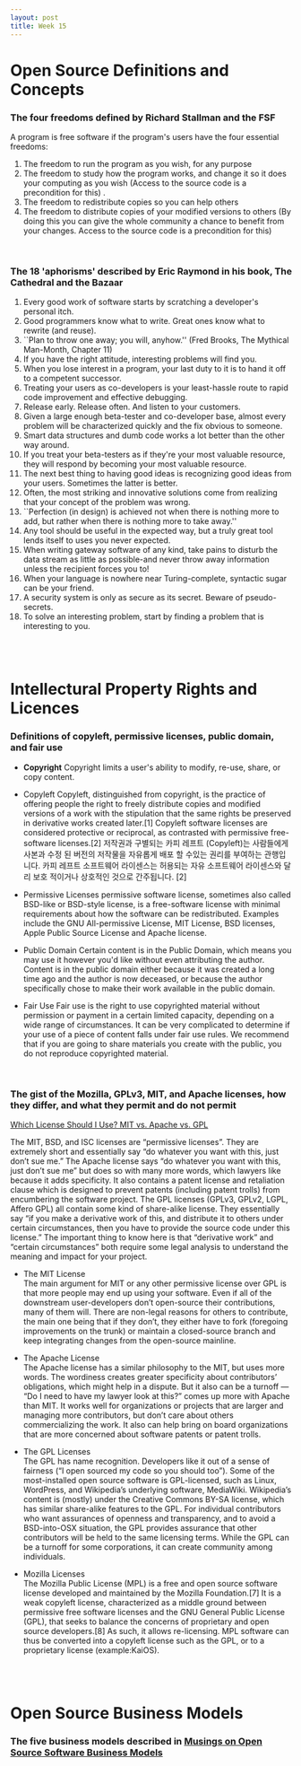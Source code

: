 ```yaml
---
layout: post
title: Week 15
---
```


# Open Source Definitions and Concepts
### The four freedoms defined by Richard Stallman and the FSF 
A program is free software if the program's users have the four essential freedoms:
1. The freedom to run the program as you wish, for any purpose 
2. The freedom to study how the program works, and change it so it does your computing as you wish (Access to the source code is a precondition for this) . 
3. The freedom to redistribute copies so you can help others  
4. The freedom to distribute copies of your modified versions to others (By doing this you can give the whole community a chance to benefit from your changes. Access to the source code is a precondition for this)  

<br>

### The 18 'aphorisms' described by Eric Raymond in his book, __The Cathedral and the Bazaar__
1. Every good work of software starts by scratching a developer's personal itch.  
2. Good programmers know what to write. Great ones know what to rewrite (and reuse).  
3. ``Plan to throw one away; you will, anyhow.'' (Fred Brooks, The Mythical Man-Month, Chapter 11)  
4. If you have the right attitude, interesting problems will find you.  
5. When you lose interest in a program, your last duty to it is to hand it off to a competent successor.  
6. Treating your users as co-developers is your least-hassle route to rapid code improvement and effective debugging.  
7. Release early. Release often. And listen to your customers.  
8. Given a large enough beta-tester and co-developer base, almost every problem will be characterized quickly and the fix obvious to someone.  
9. Smart data structures and dumb code works a lot better than the other way around.  
10. If you treat your beta-testers as if they're your most valuable resource, they will respond by becoming your most valuable resource.  
11. The next best thing to having good ideas is recognizing good ideas from your users. Sometimes the latter is better.  
12. Often, the most striking and innovative solutions come from realizing that your concept of the problem was wrong.  
13. ``Perfection (in design) is achieved not when there is nothing more to add, but rather when there is nothing more to take away.''  
14. Any tool should be useful in the expected way, but a truly great tool lends itself to uses you never expected.  
15. When writing gateway software of any kind, take pains to disturb the data stream as little as possible-and never throw away information unless the recipient forces you to!  
16. When your language is nowhere near Turing-complete, syntactic sugar can be your friend.  
17. A security system is only as secure as its secret. Beware of pseudo-secrets.  
18. To solve an interesting problem, start by finding a problem that is interesting to you.  

<br>
<br>

# Intellectural Property Rights and Licences

### Definitions of copyleft, permissive licenses, public domain, and fair use
- **Copyright**
Copyright limits a user's ability to modify, re-use, share, or copy content.  
  
- Copyleft
  Copyleft, distinguished from copyright, is the practice of offering people the right to freely distribute copies and modified versions of a work with the stipulation that the same rights be preserved in derivative works created later.[1] Copyleft software licenses are considered protective or reciprocal, as contrasted with permissive free-software licenses.[2]
  저작권과 구별되는 카피 레프트 (Copyleft)는 사람들에게 사본과 수정 된 버전의 저작물을 자유롭게 배포 할 수있는 권리를 부여하는 관행입니다. 카피 레프트 소프트웨어 라이센스는 허용되는 자유 소프트웨어 라이센스와 달리 보호 적이거나 상호적인 것으로 간주됩니다. [2]  

- Permissive Licenses
   permissive software license, sometimes also called BSD-like or BSD-style license, is a free-software license with minimal requirements about how the software can be redistributed. Examples include the GNU All-permissive License, MIT License, BSD licenses, Apple Public Source License and Apache license.  
   
- Public Domain
  Certain content is in the Public Domain, which means you may use it however you'd like without even attributing the author. Content is in the public domain either because it was created a long time ago and the author is now deceased, or because the author specifically chose to make their work available in the public domain.  
  
- Fair Use
  Fair use is the right to use copyrighted material without permission or payment in a certain limited capacity, depending on a wide range of circumstances. It can be very complicated to determine if your use of a piece of content falls under fair use rules. We recommend that if you are going to share materials you create with the public, you do not reproduce copyrighted material.
  
<br>

### The gist of the Mozilla, GPLv3, MIT, and Apache licenses, how they differ, and what they permit and do not permit
[Which License Should I Use? MIT vs. Apache vs. GPL](https://exygy.com/which-license-should-i-use-mit-vs-apache-vs-gpl/)

The MIT, BSD, and ISC licenses are “permissive licenses”. They are extremely short and essentially say “do whatever you want with this, just don’t sue me.”
The Apache license says “do whatever you want with this, just don’t sue me” but does so with many more words, which lawyers like because it adds specificity. It also contains a patent license and retaliation clause which is designed to prevent patents (including patent trolls) from encumbering the software project.
The GPL licenses (GPLv3, GPLv2, LGPL, Affero GPL) all contain some kind of share-alike license. They essentially say “if you make a derivative work of this, and distribute it to others under certain circumstances, then you have to provide the source code under this license.” The important thing to know here is that “derivative work” and “certain circumstances” both require some legal analysis to understand the meaning and impact for your project.  

- The MIT License  
  The main argument for MIT or any other permissive license over GPL is that more people may end up using your software. Even if all of the downstream user-developers don’t open-source their contributions, many of them will. There are non-legal reasons for others to contribute, the main one being that if they don’t, they either have to fork (foregoing improvements on the trunk) or maintain a closed-source branch and keep integrating changes from the open-source mainline.   

- The Apache License  
  The Apache license has a similar philosophy to the MIT, but uses more words. The wordiness creates greater specificity about contributors’ obligations, which might help in a dispute.  But it also can be a turnoff — “Do I need to have my lawyer look at this?” comes up more with Apache than MIT. It works well for organizations or projects that are larger and managing more contributors, but don’t care about others commercializing the work. It also can help bring on board organizations that are more concerned about software patents or patent trolls.  

- The GPL Licenses  
  The GPL has name recognition. Developers like it out of a sense of fairness (“I open sourced my code so you should too”). Some of the most-installed open source software is GPL-licensed, such as Linux, WordPress, and Wikipedia’s underlying software, MediaWiki. Wikipedia’s content is (mostly) under the Creative Commons BY-SA license, which has similar share-alike features to the GPL. For individual contributors who want assurances of openness and transparency, and to avoid a BSD-into-OSX situation, the GPL provides assurance that other contributors will be held to the same licensing terms. While the GPL can be a turnoff for some corporations, it can create community among individuals.  

- Mozilla Licenses  
  The Mozilla Public License (MPL) is a free and open source software license developed and maintained by the Mozilla Foundation.[7] It is a weak copyleft license, characterized as a middle ground between permissive free software licenses and the GNU General Public License (GPL), that seeks to balance the concerns of proprietary and open source developers.[8] As such, it allows re-licensing. MPL software can thus be converted into a copyleft license such as the GPL, or to a proprietary license (example:KaiOS).
  
<br>
<br>

# Open Source Business Models
### The five business models described in [Musings on Open Source Software Business Models](https://spot.livejournal.com/327801.html)

